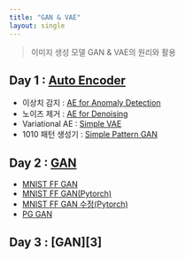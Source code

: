 ```yaml
---
title: "GAN & VAE"
layout: single
---
```


> 이미지 생성 모델 GAN & VAE의 원리와 활용

## Day 1 : [Auto Encoder][1]
* 이상치 감지 : [AE for Anomaly Detection][1-1]
* 노이즈 제거 : [AE for Denoising][1-2]
* Variational AE : [Simple VAE][1-3]
* 1010 패턴 생성기 : [Simple Pattern GAN][1-4]

## Day 2 : [GAN][2]
* [MNIST FF GAN][2-1]
* [MNIST FF GAN(Pytorch)][2-2]
* [MNIST FF GAN 수정(Pytorch)][2-3]
* [PG GAN][2-4]

## Day 3 : [GAN][3]

[1]: https://drive.google.com/file/d/1WC47CnqP8UPfHVOGLv08jl7O5NaqkyVA/view
[1-1]: https://colab.research.google.com/drive/1kUbJrNBmVY_rwSV78DNapu6XMaq3zBRH
[1-2]: https://colab.research.google.com/drive/1MF5SzZsG313oUd14CWIjYJbTy-0_ddih
[1-3]: https://colab.research.google.com/drive/1YETknhagdWwcCWU9JZsD6luNoENwkziQ
[1-4]: https://colab.research.google.com/drive/1EuTuzNhPUPiXmjUqKgyR_9g_z-jle2ZR
[2]: https://drive.google.com/file/d/1WJCQIOMrWsqERzKYilACVOpdvL0VaUGV/view
[2-1]: https://colab.research.google.com/drive/1qlnWEzJ6EFMlMqNe_X5HGTGSvA7q2ocl
[2-2]: https://colab.research.google.com/drive/1-I8uVsWVZ0JxKNkPKfRSVnWRTylEklgo
[2-3]: https://colab.research.google.com/drive/1WKOrvUFHdNPcbpZfT9oVgRuYFJnUlKUI
[2-4]: https://machinelearningmastery.com/how-to-train-a-progressive-growing-gan-in-keras-for-synthesizing-faces/
